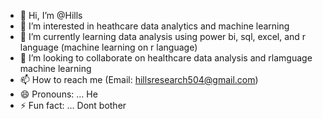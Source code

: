 - 👋 Hi, I’m @Hills
- 👀 I’m interested in heathcare data analytics and machine learning
- 🌱 I’m currently learning data analysis using power bi, sql, excel, and r language (machine learning on r language)
- 💞️ I’m looking to collaborate on healthcare data analysis and rlamguage machine learning
- 📫 How to reach me (Email: hillsresearch504@gmail.com)
- 😄 Pronouns: ... He
- ⚡ Fun fact: ... Dont bother

<!---
Hillbillion/Hillbillion is a ✨ special ✨ repository because its `README.md` (this file) appears on your GitHub profile.
You can click the Preview link to take a look at your changes.
--->
